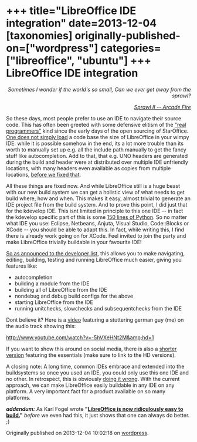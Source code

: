+++
title="LibreOffice IDE integration"
date=2013-12-04
[taxonomies]
originally-published-on=["wordpress"]
categories=["libreoffice", "ubuntu"]
+++
LibreOffice IDE integration
===========================

<p style="text-align:right;"><em>Sometimes I wonder if the world's so small,</em>
<em> Can we ever get away from the sprawl?</em></p>
<p style="text-align:right;"><a href="https://www.youtube.com/watch?v=rH_7_XRfTMs"><em>Sprawl II -- Arcade Fire</em></a></p>
<p style="text-align:left;">So these days, most people prefer to use an IDE to navigate their source code. This has often been greeted with some defensive elitism of the <a href="http://xkcd.com/378/">"real programmers"</a> kind since the early days of the open sourcing of StarOffice. <a href="http://i1.kym-cdn.com/photos/images/original/000/038/834/drive_into_mordor.png">One does not simply load</a> a code base the size of LibreOffice in your wimpy IDE: while it is possible somehow in the end, its a lot more trouble than its worth to manually set up e.g. all the include path manually to get the fancy stuff like autocompletion. Add to that, that e.g. UNO headers are generated during the build and header were at distributed over multiple IDE unfriendly locations, with many headers even available as copies from multiple locations, <a href="https://gerrit.libreoffice.org/gitweb?p=core.git;a=commit;h=b9337e22ce1dbf2eba0e8c8db294ae99f4111f91">before we fixed that</a>.</p>
<p style="text-align:left;">All these things are fixed now. And while LibreOffice still is a huge beast with our new build system we can get a holistic view of what needs to get build where, how and when. This makes it easy, almost trivial to generate an IDE project file from the build system. And to prove this point, I did just that for the kdevelop IDE. This isnt limited in principle to this one IDE -- in fact the kdevelop specific part of this is some <a href="https://gerrit.libreoffice.org/gitweb?p=core.git;a=blob;f=bin/gbuild-to-ide;h=00a22cfc53b6391341169db1953a23d8d1f15def;hb=HEAD">150 lines of Python</a>. So no matter what IDE you use: Eclipse, Netbeans, Anjuta, Visual Studio, Code::Blocks or XCode -- you should be able to adapt this. In fact, while writing this, I find there is already work going on for XCode. Feel invited to join the party and make LibreOffice trivially buildable in your favourite IDE!</p>
<p style="text-align:left;"><a href="http://nabble.documentfoundation.org/Building-LibreOffice-from-an-IDE-td4083960.html">So as announced to the developer list</a>, this allows you to make navigating, editing, building, testing and running LibreOffice much easier, giving you features like:</p>

<ul>
	<li>autocompletion</li>
	<li>building a module from the <span class="search-highlight">IDE</span></li>
	<li>building all of LibreOffice from the <span class="search-highlight">IDE</span></li>
	<li>nondebug and debug build configs for the above</li>
	<li>starting LibreOffice from the <span class="search-highlight">IDE</span></li>
	<li>running unitchecks, slowchecks and subsequentchecks from the <span class="search-highlight">IDE</span></li>
</ul>
Dont believe it? Here is a <a href="http://www.youtube.com/watch?v=-5hVXeHNt2M&amp;hd=1">video</a> featuring a stuttering german guy (me) on the audio track showing this:

http://www.youtube.com/watch?v=-5hVXeHNt2M&amp;hd=1

If you want to show this around on social media, there is also a <a href="https://www.youtube.com/watch?v=Shdfi_RKb8s&amp;hd=1">shorter version</a> featuring the essentials (make sure to link to the HD versions).

A closing note: A long time, common IDEs embrace and extended into the buildsystems so once you used an IDE, you could only use this one IDE and no other. In retrospect, this is obviously <a href="http://i2.kym-cdn.com/photos/images/original/000/000/144/wrong05.jpg">doing it wrong</a>. With the current approach, we can make LibreOffice easily buildable in any IDE on any platform. A very important fact for a product available on so many platforms.

<strong><em>addendum:</em></strong> As Karl Fogel wrote <strong>"<a title="Permanent Link: Credit where credit is due: LibreOffice is now ridiculously easy to build." href="http://www.rants.org/2013/07/28/libreoffice_insanely_easy_build_process/" rel="bookmark">LibreOffice is now ridiculously easy to build.</a>"</strong> <em>before</em> we even had this, it just shows that one can always do better. ;)

Originally published on 2013-12-04 10:02:18 on [wordpress](https://skyfromme.wordpress.com/2013/12/04/libreoffice-ide-integration/).
